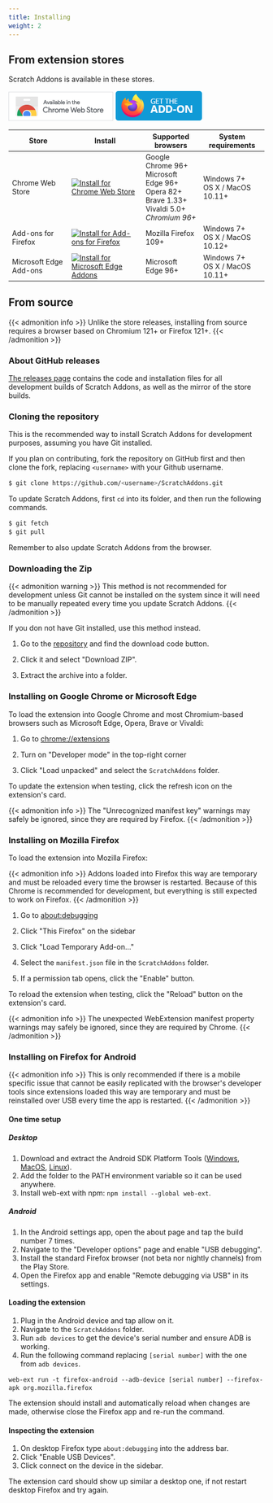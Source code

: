 ```yaml
---
title: Installing
weight: 2
---
```


## From extension stores

Scratch Addons is available in these stores.

[![Chrome Web Store](https://raw.githubusercontent.com/ScratchAddons/ScratchAddons/master/.github/readme-images/cws-badge.png)](https://chrome.google.com/webstore/detail/fbeffbjdlemaoicjdapfpikkikjoneco)
[![Firefox Add-ons](https://raw.githubusercontent.com/ScratchAddons/ScratchAddons/master/.github/readme-images/ff-addon-badge.png)](https://addons.mozilla.org/firefox/addon/scratch-messaging-extension/)

| Store | Install | Supported browsers | System requirements |
| - | - | - | - |
| Chrome Web Store | [![Install for Chrome Web Store](https://img.shields.io/chrome-web-store/v/fbeffbjdlemaoicjdapfpikkikjoneco?style=flat-square&logo=google-chrome&logoColor=white&label=install&color=4285F4)](https://chrome.google.com/webstore/detail/fbeffbjdlemaoicjdapfpikkikjoneco) | Google Chrome 96+<br />Microsoft Edge 96+<br />Opera 82+<br />Brave 1.33+<br />Vivaldi 5.0+<br />*Chromium 96+* | Windows 7+<br />OS X / MacOS 10.11+
| Add-ons for Firefox | [![Install for Add-ons for Firefox](https://img.shields.io/amo/v/scratch-messaging-extension?style=flat-square&logo=firefox-browser&logoColor=white&label=install&color=FF7139)](https://addons.mozilla.org/firefox/addon/scratch-messaging-extension/) | Mozilla Firefox 109+ | Windows 7+<br />OS X / MacOS 10.12+
| Microsoft Edge Add-ons | [![Install for Microsoft Edge Addons](https://img.shields.io/badge/dynamic/json?style=flat-square&logo=microsoftedge&logoColor=white&label=install&color=0078D7&prefix=v&query=%24.version&url=https%3A%2F%2Fmicrosoftedge.microsoft.com%2Faddons%2Fgetproductdetailsbycrxid%2Filiepgjnemckemgnledoipfiilhajdjj)](https://microsoftedge.microsoft.com/addons/detail/iliepgjnemckemgnledoipfiilhajdjj) | Microsoft Edge 96+ | Windows 7+<br />OS X / MacOS 10.11+

## From source

{{< admonition info >}}
Unlike the store releases, installing from source requires a browser based on Chromium 121+ or Firefox 121+.
{{< /admonition >}}

### About GitHub releases

[The releases page](https://github.com/ScratchAddons/ScratchAddons/releases) contains the code and installation files for all development builds of Scratch Addons, as well as the mirror of the store builds.

### Cloning the repository

This is the recommended way to install Scratch Addons for development purposes, assuming you have Git installed.

If you plan on contributing, fork the repository on GitHub first and then clone the fork, replacing `<username>` with your Github username.

```sh
$ git clone https://github.com/<username>/ScratchAddons.git
```
To update Scratch Addons, first `cd` into its folder, and then run the following commands.

```sh
$ git fetch
$ git pull
```

Remember to also update Scratch Addons from the browser.


### Downloading the Zip

{{< admonition warning >}}
  This method is not recommended for development unless Git cannot be installed on the system since it will need to be manually repeated every time you update Scratch Addons.
{{< /admonition >}}

If you don not have Git installed, use this method instead.

1. Go to the [repository](https://github.com/ScratchAddons/ScratchAddons) and find the download code button.

1. Click it and select "Download ZIP".

1. Extract the archive into a folder.

### Installing on Google Chrome or Microsoft Edge

To load the extension into Google Chrome and most Chromium-based browsers such as Microsoft Edge, Opera, Brave or Vivaldi:

1. Go to [chrome://extensions](chrome://extensions)

1. Turn on "Developer mode" in the top-right corner

1. Click "Load unpacked" and select the `ScratchAddons` folder.

To update the extension when testing, click the refresh icon on the extension's card.

{{< admonition info >}}
  The "Unrecognized manifest key" warnings may safely be ignored, since they are required by Firefox.
{{< /admonition >}}


### Installing on Mozilla Firefox

To load the extension into Mozilla Firefox:

{{< admonition info >}}
  Addons loaded into Firefox this way are temporary and must be reloaded every time the browser is restarted. Because of this Chrome is recommended for development, but everything is still expected to work on Firefox.
{{< /admonition >}}

1. Go to [about:debugging](about:debugging)

1. Click "This Firefox" on the sidebar

1. Click "Load Temporary Add-on..."

1. Select the `manifest.json` file in the `ScratchAddons` folder.

1. If a permission tab opens, click the "Enable" button.

To reload the extension when testing, click the "Reload" button on the extension's card.

{{< admonition info >}}
  The unexpected WebExtension manifest property warnings may safely be ignored, since they are required by Chrome.
{{< /admonition >}}

### Installing on Firefox for Android

{{< admonition info >}}
  This is only recommended if there is a mobile specific issue that cannot be easily replicated with the browser's developer tools since extensions loaded this way are temporary and must be reinstalled over USB every time the app is restarted.
{{< /admonition >}}

#### One time setup

##### Desktop

1. Download and extract the Android SDK Platform Tools ([Windows](https://dl.google.com/android/repository/platform-tools-latest-windows.zip), [MacOS](https://dl.google.com/android/repository/platform-tools-latest-darwin.zip), [Linux](https://dl.google.com/android/repository/platform-tools-latest-linux.zip)).
1. Add the folder to the PATH environment variable so it can be used anywhere.
1. Install web-ext with npm: `npm install --global web-ext`.

##### Android

1. In the Android settings app, open the about page and tap the build number 7 times.
1. Navigate to the "Developer options" page and enable "USB debugging".
1. Install the standard Firefox browser (not beta nor nightly channels) from the Play Store.
1. Open the Firefox app and enable "Remote debugging via USB" in its settings.

#### Loading the extension

1. Plug in the Android device and tap allow on it.
2. Navigate to the `ScratchAddons` folder.
3. Run `adb devices` to get the device's serial number and ensure ADB is working.
4. Run the following command replacing `[serial number]` with the one from `adb devices`.
```
web-ext run -t firefox-android --adb-device [serial number] --firefox-apk org.mozilla.firefox
```

The extension should install and automatically reload when changes are made, otherwise close the Firefox app and re-run the command.

#### Inspecting the extension
1. On desktop Firefox type `about:debugging` into the address bar.
1. Click "Enable USB Devices".
1. Click connect on the device in the sidebar.

The extension card should show up similar a desktop one, if not restart desktop Firefox and try again.
